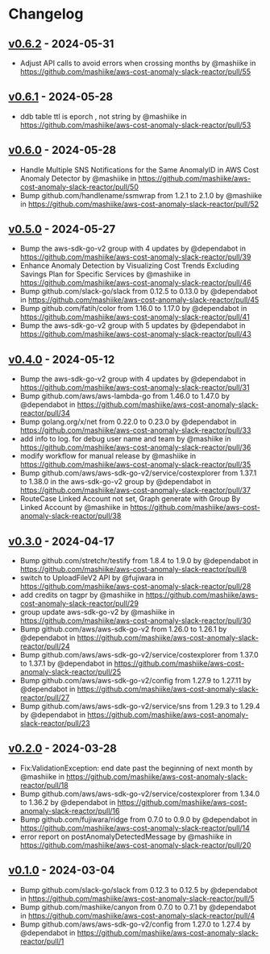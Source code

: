 # Changelog

## [v0.6.2](https://github.com/mashiike/aws-cost-anomaly-slack-reactor/compare/v0.6.1...v0.6.2) - 2024-05-31
- Adjust API calls to avoid errors when crossing months by @mashiike in https://github.com/mashiike/aws-cost-anomaly-slack-reactor/pull/55

## [v0.6.1](https://github.com/mashiike/aws-cost-anomaly-slack-reactor/compare/v0.6.0...v0.6.1) - 2024-05-28
- ddb table ttl is eporch , not string by @mashiike in https://github.com/mashiike/aws-cost-anomaly-slack-reactor/pull/53

## [v0.6.0](https://github.com/mashiike/aws-cost-anomaly-slack-reactor/compare/v0.5.0...v0.6.0) - 2024-05-28
- Handle Multiple SNS Notifications for the Same AnomalyID in AWS Cost Anomaly Detector by @mashiike in https://github.com/mashiike/aws-cost-anomaly-slack-reactor/pull/50
- Bump github.com/handlename/ssmwrap from 1.2.1 to 2.1.0 by @mashiike in https://github.com/mashiike/aws-cost-anomaly-slack-reactor/pull/52

## [v0.5.0](https://github.com/mashiike/aws-cost-anomaly-slack-reactor/compare/v0.4.0...v0.5.0) - 2024-05-27
- Bump the aws-sdk-go-v2 group with 4 updates by @dependabot in https://github.com/mashiike/aws-cost-anomaly-slack-reactor/pull/39
- Enhance Anomaly Detection by Visualizing Cost Trends Excluding Savings Plan for Specific Services by @mashiike in https://github.com/mashiike/aws-cost-anomaly-slack-reactor/pull/46
- Bump github.com/slack-go/slack from 0.12.5 to 0.13.0 by @dependabot in https://github.com/mashiike/aws-cost-anomaly-slack-reactor/pull/45
- Bump github.com/fatih/color from 1.16.0 to 1.17.0 by @dependabot in https://github.com/mashiike/aws-cost-anomaly-slack-reactor/pull/41
- Bump the aws-sdk-go-v2 group with 5 updates by @dependabot in https://github.com/mashiike/aws-cost-anomaly-slack-reactor/pull/43

## [v0.4.0](https://github.com/mashiike/aws-cost-anomaly-slack-reactor/compare/v0.3.0...v0.4.0) - 2024-05-12
- Bump the aws-sdk-go-v2 group with 4 updates by @dependabot in https://github.com/mashiike/aws-cost-anomaly-slack-reactor/pull/31
- Bump github.com/aws/aws-lambda-go from 1.46.0 to 1.47.0 by @dependabot in https://github.com/mashiike/aws-cost-anomaly-slack-reactor/pull/34
- Bump golang.org/x/net from 0.22.0 to 0.23.0 by @dependabot in https://github.com/mashiike/aws-cost-anomaly-slack-reactor/pull/33
- add info to log. for debug user name and team by @mashiike in https://github.com/mashiike/aws-cost-anomaly-slack-reactor/pull/36
- modify workflow for manual release by @mashiike in https://github.com/mashiike/aws-cost-anomaly-slack-reactor/pull/35
- Bump github.com/aws/aws-sdk-go-v2/service/costexplorer from 1.37.1 to 1.38.0 in the aws-sdk-go-v2 group by @dependabot in https://github.com/mashiike/aws-cost-anomaly-slack-reactor/pull/37
- RouteCase Linked Account not set, Graph generate with Group By Linked Account by @mashiike in https://github.com/mashiike/aws-cost-anomaly-slack-reactor/pull/38

## [v0.3.0](https://github.com/mashiike/aws-cost-anomaly-slack-reactor/compare/v0.2.0...v0.3.0) - 2024-04-17
- Bump github.com/stretchr/testify from 1.8.4 to 1.9.0 by @dependabot in https://github.com/mashiike/aws-cost-anomaly-slack-reactor/pull/8
- switch to UploadFileV2 API by @fujiwara in https://github.com/mashiike/aws-cost-anomaly-slack-reactor/pull/28
- add credits on tagpr by @mashiike in https://github.com/mashiike/aws-cost-anomaly-slack-reactor/pull/29
- group update aws-sdk-go-v2 by @mashiike in https://github.com/mashiike/aws-cost-anomaly-slack-reactor/pull/30
- Bump github.com/aws/aws-sdk-go-v2 from 1.26.0 to 1.26.1 by @dependabot in https://github.com/mashiike/aws-cost-anomaly-slack-reactor/pull/24
- Bump github.com/aws/aws-sdk-go-v2/service/costexplorer from 1.37.0 to 1.37.1 by @dependabot in https://github.com/mashiike/aws-cost-anomaly-slack-reactor/pull/25
- Bump github.com/aws/aws-sdk-go-v2/config from 1.27.9 to 1.27.11 by @dependabot in https://github.com/mashiike/aws-cost-anomaly-slack-reactor/pull/27
- Bump github.com/aws/aws-sdk-go-v2/service/sns from 1.29.3 to 1.29.4 by @dependabot in https://github.com/mashiike/aws-cost-anomaly-slack-reactor/pull/23

## [v0.2.0](https://github.com/mashiike/aws-cost-anomaly-slack-reactor/compare/v0.1.0...v0.2.0) - 2024-03-28
- Fix:ValidationException: end date past the beginning of next month by @mashiike in https://github.com/mashiike/aws-cost-anomaly-slack-reactor/pull/18
- Bump github.com/aws/aws-sdk-go-v2/service/costexplorer from 1.34.0 to 1.36.2 by @dependabot in https://github.com/mashiike/aws-cost-anomaly-slack-reactor/pull/16
- Bump github.com/fujiwara/ridge from 0.7.0 to 0.9.0 by @dependabot in https://github.com/mashiike/aws-cost-anomaly-slack-reactor/pull/14
- error report on postAnomalyDetectedMessage by @mashiike in https://github.com/mashiike/aws-cost-anomaly-slack-reactor/pull/20

## [v0.1.0](https://github.com/mashiike/aws-cost-anomaly-slack-reactor/commits/v0.1.0) - 2024-03-04
- Bump github.com/slack-go/slack from 0.12.3 to 0.12.5 by @dependabot in https://github.com/mashiike/aws-cost-anomaly-slack-reactor/pull/5
- Bump github.com/mashiike/canyon from 0.7.0 to 0.7.1 by @dependabot in https://github.com/mashiike/aws-cost-anomaly-slack-reactor/pull/4
- Bump github.com/aws/aws-sdk-go-v2/config from 1.27.0 to 1.27.4 by @dependabot in https://github.com/mashiike/aws-cost-anomaly-slack-reactor/pull/1
